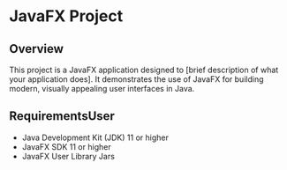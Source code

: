 # JavaFX Project

## Overview
This project is a JavaFX application designed to [brief description of what your application does]. It demonstrates the use of JavaFX for building modern, visually appealing user interfaces in Java.

## RequirementsUser
- Java Development Kit (JDK) 11 or higher
- JavaFX SDK 11 or higher
- JavaFX User Library Jars
